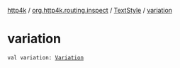 [http4k](../../index.md) / [org.http4k.routing.inspect](../index.md) / [TextStyle](index.md) / [variation](./variation.md)

# variation

`val variation: `[`Variation`](../-variation/index.md)